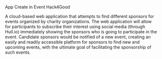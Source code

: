 App Create in Event Hack4Good
 
A cloud-based web application that attempts to find different sponsors for events organized by charity organizations. The web application will allow for participants to subscribe their interest using social media (through Hull.io) immediately showing the sponsors who is going to participate in the event.
Candidate sponsors would be notified of a new event, creating an easily and readily accessible platform for sponsors to find new and upcoming events, with the ultimate goal of facilitating the sponsorship of such events.
